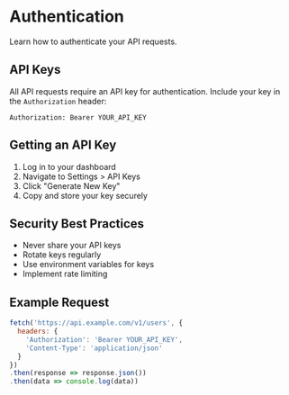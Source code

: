 # Authentication

Learn how to authenticate your API requests.

## API Keys

All API requests require an API key for authentication. Include your key in the `Authorization` header:

```
Authorization: Bearer YOUR_API_KEY
```

## Getting an API Key

1. Log in to your dashboard
2. Navigate to Settings > API Keys
3. Click "Generate New Key"
4. Copy and store your key securely

## Security Best Practices

- Never share your API keys
- Rotate keys regularly
- Use environment variables for keys
- Implement rate limiting

## Example Request

```javascript
fetch('https://api.example.com/v1/users', {
  headers: {
    'Authorization': 'Bearer YOUR_API_KEY',
    'Content-Type': 'application/json'
  }
})
.then(response => response.json())
.then(data => console.log(data))
```
